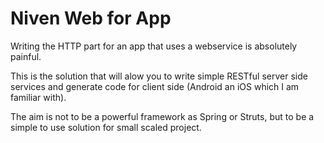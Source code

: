 Niven Web for App
=================

Writing the HTTP part for an app that uses a webservice is absolutely painful.

This is the solution that will alow you to write simple RESTful server side services and generate code for client side (Android an iOS which I am familiar with).

The aim is not to be a powerful framework as Spring or Struts, but to be a simple to use solution for small scaled project.

